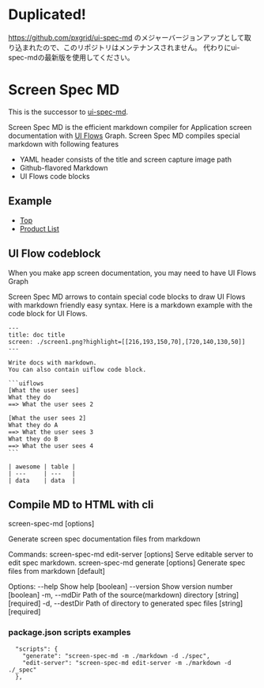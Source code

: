 # Duplicated!
https://github.com/pxgrid/ui-spec-md のメジャーバージョンアップとして取り込まれたので、このリポジトリはメンテナンスされません。
代わりにui-spec-mdの最新版を使用してください。

# Screen Spec MD

This is the successor to [ui\-spec\-md](https://github.com/pxgrid/ui-spec-md).

Screen Spec MD is the efficient markdown compiler for Application screen documentation with [UI Flows](https://signalvnoise.com/posts/1926-a-shorthand-for-designing-ui-flows) Graph.
Screen Spec MD compiles special markdown with following features

-   YAML header consists of the title and screen capture image path
-   Github-flavored Markdown
-   UI Flows code blocks

## Example

-   [Top](https://screen-spec-md-example.netlify.com/)
-   [Product List](https://screen-spec-md-example.netlify.com/product/index.html)

## UI Flow codeblock

When you make app screen documentation, you may need to have UI Flows Graph

Screen Spec MD arrows to contain special code blocks to draw UI Flows with markdown friendly easy syntax.
Here is a markdown example with the code block for UI Flows.

    ---
    title: doc title
    screen: ./screen1.png?highlight=[[216,193,150,70],[720,140,130,50]]
    ---

    Write docs with markdown.
    You can also contain uiflow code block.

    ```uiflows
    [What the user sees]
    What they do
    ==> What the user sees 2

    [What the user sees 2]
    What they do A
    ==> What the user sees 3
    What they do B
    ==> What the user sees 4
    ```

    | awesome | table |
    | ---     | ---   |
    | data    | data  |

## Compile MD to HTML with cli

screen-spec-md [options]

Generate screen spec documentation files from markdown

Commands:
screen-spec-md edit-server [options] Serve editable server to edit spec markdown.
screen-spec-md generate [options] Generate spec files from markdown [default]

Options:
--help Show help [boolean]
--version Show version number [boolean]
-m, --mdDir Path of the source(markdown) directory [string][required]
-d, --destDir Path of directory to generated spec files [string][required]

### package.json scripts examples

```
  "scripts": {
    "generate": "screen-spec-md -m ./markdown -d ./spec",
    "edit-server": "screen-spec-md edit-server -m ./markdown -d ./_spec"
  },
```
